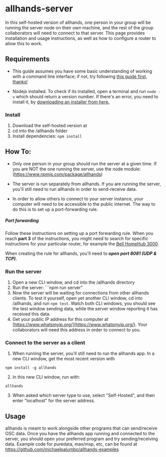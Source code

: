 # allhands-server
In this self-hosted version of allhands, one person in your group will be running the server node on their own machine, and the rest of the group collaborators will need to connect to that server. This page provides installation and usage instructions, as well as how to configure a router to allow this to work. 

## Requirements

- This guide assumes you have some basic understanding of working with a command line interface; if not, try following [this guide first, thanks!](https://launchschool.com/books/command_line/read/introduction)

- Nodejs installed. To check if its installed, open a terminal and run ```node -v``` which should return a version number. If there's an error, you need to install it, by [downloading an installer from here.](https://nodejs.org/en/download/current/) 


### Install

1. Download the self-hosted version at 
2. cd into the /allhands folder
3. Install dependencies: ```npm install```

## How To:

- Only one person in your group should run the server at a given time. If you are NOT the one running the server, use the node module: (https://www.npmjs.com/package/allhands)

- The server is run separately from allhands. If you are running the server, you'll still need to run allhands in order to send-receive data. 

- In order to allow others to connect to your server instance, your computer will need to be accessible to the public internet. The way to do this is to set up a port-forwarding rule. 

##### Port forwarding
Follow these instructions on setting up a port forwarding rule. When you reach **part 3** of the instructions, you might need to search for specific instructions for your particular router, for example the [Bell HomeHub 3000](https://www.youtube.com/watch?v=htDOe8eyvtA).

When creating the rule for allhands, you'll need to _**open port 8081 (UDP & TCP).**_

### Run the server

1. Open a new CLI window, and cd into the /allhands directory
2. Run the server: ```npm run server"
3. Now the server will be waiting for connections from other allhands clients. To test it yourself, open yet another CLI window, cd into /allhands, and run ```npm test```. Watch both CLI windows, you should see the test window sending data, while the server window reporting it has received this data.
4. Get your public IP address for this computer at [https://www.whatsmyip.org/](https://www.whatsmyip.org/). Your collaborators will need this address in order to connect to you. 

### Connect to the server as a client

1. When running the server, you'll still need to run the allhands app. In a new CLI window, get the most recent version with 
```shell
npm install -g allhands
```

2. In this new CLI window, run with: 
```shell
allhands
```

3. When asked which server type to use, select "Self-Hosted", and then enter "localhost" for the server address. 

## Usage

allhands is meant to work alongside other programs that can send/receive OSC data. Once you have the allhands app running and connected to the server, you should open your preferred program and try sending/receiving data. Example code for puredata, max/msp, etc, can be found at https://github.com/michaelpalumbo/allhands-examples
